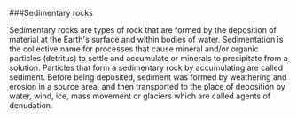 ###Sedimentary rocks

Sedimentary rocks are types of rock that are formed by the deposition of material at the Earth's surface and within bodies of water. Sedimentation is the collective name for processes that cause mineral and/or organic particles (detritus) to settle and accumulate or minerals to precipitate from a solution. Particles that form a sedimentary rock by accumulating are called sediment. Before being deposited, sediment was formed by weathering and erosion in a source area, and then transported to the place of deposition by water, wind, ice, mass movement or glaciers which are called agents of denudation.
